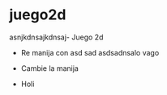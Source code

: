 # juego2d

asnjkdnsajkdnsaj- Juego 2d 
- Re manija con 
asd
sad
asdsadnsalo vago



- Cambie la manija
- Holi
